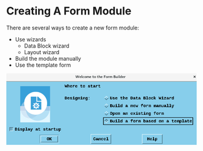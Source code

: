 # Creating A Form Module

There are several ways to create a new form module:
- Use wizards
    - Data Block wizard
    - Layout wizard
- Build the module manually
- Use the template form

![Welcome to Forms Builder](../images/welcome_forms.png)

